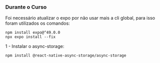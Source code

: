 ### Durante o Curso

Foi necessário atualizar o expo por não usar mais a cli global, para isso foram utilizados os comandos:
````
npm install expo@^49.0.0
npx expo install --fix
````

1 - Instalar o async-storage:
````
npm install @react-native-async-storage/async-storage
````